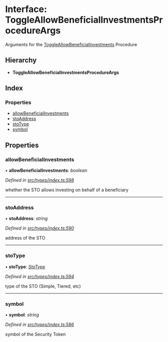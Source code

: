 # Interface: ToggleAllowBeneficialInvestmentsProcedureArgs

Arguments for the [ToggleAllowBeneficialInvestments](../enums/_types_index_.proceduretype.md#toggleallowbeneficialinvestments) Procedure

## Hierarchy

* **ToggleAllowBeneficialInvestmentsProcedureArgs**

## Index

### Properties

* [allowBeneficialInvestments](_types_index_.toggleallowbeneficialinvestmentsprocedureargs.md#allowbeneficialinvestments)
* [stoAddress](_types_index_.toggleallowbeneficialinvestmentsprocedureargs.md#stoaddress)
* [stoType](_types_index_.toggleallowbeneficialinvestmentsprocedureargs.md#stotype)
* [symbol](_types_index_.toggleallowbeneficialinvestmentsprocedureargs.md#symbol)

## Properties

###  allowBeneficialInvestments

• **allowBeneficialInvestments**: *boolean*

*Defined in [src/types/index.ts:598](https://github.com/PolymathNetwork/polymath-sdk/blob/454d285/src/types/index.ts#L598)*

whether the STO allows investing on behalf of a beneficiary

___

###  stoAddress

• **stoAddress**: *string*

*Defined in [src/types/index.ts:590](https://github.com/PolymathNetwork/polymath-sdk/blob/454d285/src/types/index.ts#L590)*

address of the STO

___

###  stoType

• **stoType**: *[StoType](../enums/_types_index_.stotype.md)*

*Defined in [src/types/index.ts:594](https://github.com/PolymathNetwork/polymath-sdk/blob/454d285/src/types/index.ts#L594)*

type of the STO (Simple, Tiered, etc)

___

###  symbol

• **symbol**: *string*

*Defined in [src/types/index.ts:586](https://github.com/PolymathNetwork/polymath-sdk/blob/454d285/src/types/index.ts#L586)*

symbol of the Security Token
